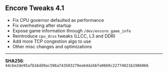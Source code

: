 ## Encore Tweaks 4.1

- Fix CPU governor defaulted as performance
- Fix overheating after startup
- Expose game information through `/dev/encore_game_info`
- Reintroduce `cpu_dcvs` tweaks (LLCC, L3 and DDR)
- Add more TCP congestion algo to use
- Other misc changes and optimizations

---
**SHA256**: `44cbe2de95afb16dd9ac596a743583279ee64da56fe0669c22774021b1986066`

